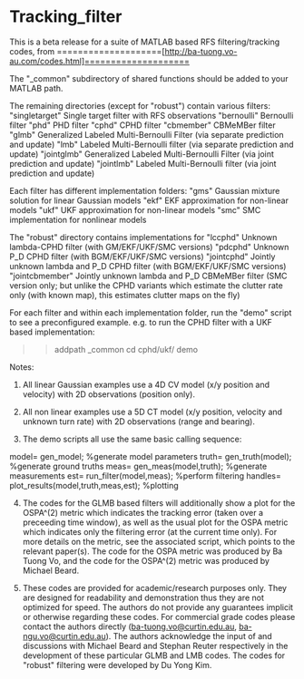 # Tracking_filter

This is a beta release for a suite of MATLAB based RFS filtering/tracking codes, from ====================[http://ba-tuong.vo-au.com/codes.html]====================

The "_common" subdirectory of shared functions should be added to your MATLAB path.

The remaining directories (except for "robust") contain various filters:
	"singletarget"		Single target filter with RFS observations 
	"bernoulli" 		Bernoulli filter
	"phd"			PHD filter
	"cphd"			CPHD filter
	"cbmember"		CBMeMBer filter
	"glmb"			Generalized Labeled Multi-Bernoulli Filter (via separate prediction and update)
	"lmb"			Labeled Multi-Bernoulli filter (via separate prediction and update)
	"jointglmb"		Generalized Labeled Multi-Bernoulli Filter (via joint prediction and update)
	"jointlmb"		Labeled Multi-Bernoulli filter (via joint prediction and update)

Each filter has different implementation folders:
	"gms"			Gaussian mixture solution for linear Gaussian models
	"ekf"			EKF approximation for non-linear models
	"ukf"			UKF approximation for non-linear models
	"smc"			SMC implementation for nonlinear models

The "robust" directory contains implementations for
	"lccphd"		Unknown lambda-CPHD filter (with GM/EKF/UKF/SMC versions)
	"pdcphd"		Unknown P_D CPHD filter	(with BGM/EKF/UKF/SMC versions)
	"jointcphd"		Jointly unknown lambda and P_D CPHD filter (with BGM/EKF/UKF/SMC versions)
	"jointcbmember"		Jointly unknown lambda and P_D CBMeMBer filter (SMC version only; but unlike the CPHD variants which estimate the clutter rate only (with known map), this estimates clutter maps on the fly)

For each filter and within each implementation folder, run the "demo" script to see a preconfigured example.
e.g. to run the CPHD filter with a UKF based implementation:

>> addpath _common
>> cd cphd/ukf/
>> demo

Notes:

1. All linear Gaussian examples use a 4D CV model (x/y position and velocity) with 2D observations (position only).

2. All non linear examples use a 5D CT model (x/y position, velocity and unknown turn rate) with 2D observations (range and bearing).

3. The demo scripts all use the same basic calling sequence: 

model= gen_model;					%generate model parameters
truth= gen_truth(model);				%generate ground truths
meas=  gen_meas(model,truth);				%generate measurements
est=   run_filter(model,meas);				%perform filtering
handles= plot_results(model,truth,meas,est);		%plotting

4. The codes for the GLMB based filters will additionally show a plot for the OSPA^(2) metric which indicates the tracking error (taken over a preceeding time window), as well as the usual plot for the OSPA metric which indicates only the filtering error (at the current time only). For more details on the metric, see the associated script, which points to the relevant paper(s). The code for the OSPA metric was produced by Ba Tuong Vo, and the code for the OSPA^(2) metric was produced by Michael Beard.

5. These codes are provided for academic/research purposes only. They are designed for readability and demonstration thus they are not optimized for speed. The authors do not provide any guarantees implicit or otherwise regarding these codes. For commercial grade codes please contact the authors directly (ba-tuong.vo@curtin.edu.au, ba-ngu.vo@curtin.edu.au). The authors acknowledge the input of and discussions with Michael Beard and Stephan Reuter respectively in the development of these particular GLMB and LMB codes. The codes for "robust" filtering were developed by Du Yong Kim.
